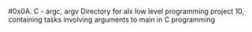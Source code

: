 #0x0A. C - argc, argv
Directory for alx low level programming project 10, containing tasks involving arguments to main in C programming
